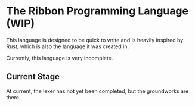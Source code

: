 # The Ribbon Programming Language (WIP)

This language is designed to be quick to write and is heavily inspired by Rust, which is also the language it was created in.

Currently, this language is very incomplete.

## Current Stage

At current, the lexer has not yet been completed, but the groundworks are there.